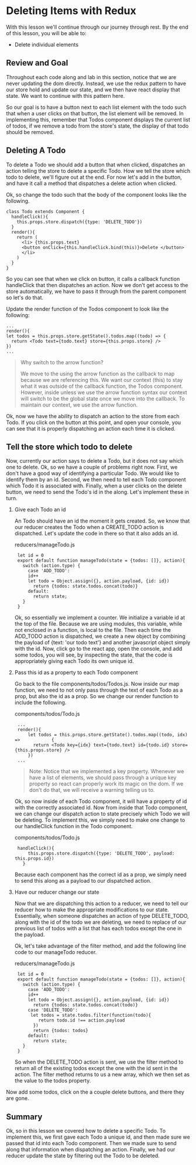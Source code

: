 Deleting Items with Redux
==============

With this lesson we'll continue through our journey through rest.  By the end of this lesson, you will be able to:

  * Delete individual elements

## Review and Goal

Throughout each code along and lab in this section, notice that we are never updating the dom directly.  Instead, we use the redux pattern to have our store hold and update our state, and we then have react display that state.  We want to continue with this pattern here.  

So our goal is to have a button next to each list element with the todo such that when a user clicks on that button, the list element will be removed.  In implementing this, remember that Todos component displays the current list of todos, if we remove a todo from the store's state, the display of that todo should be removed.

## Deleting A Todo

To delete a Todo we should add a button that when clicked, dispatches an action telling the store to delete a specific Todo.  How we tell the store which todo to delete, we'll figure out at the end.  For now let's add in the button, and have it call a method that dispatches a delete action when clicked.  

Ok, so change the todo such that the body of the component looks like the following.

	class Todo extends Component {
	  handleClick(){
	    this.props.store.dispatch({type: 'DELETE_TODO'})
	  }
	  render(){
	    return (
	      <li> {this.props.text}
	      <button onClick={this.handleClick.bind(this)}>Delete </button>
	      </li>
	    )
	  }
	}

So you can see that when we click on button, it calls a callback function handleClick that then dispatches an action.  Now we don't get access to the store automatically, we have to pass it through from the parent component so let's do that.  

Update the render function of the Todos component to look like the following: 

	...
	render(){
    let todos = this.props.store.getState().todos.map((todo) => {
      return <Todo text={todo.text} store={this.props.store} />
    })
    ...

> Why switch to the arrow function?
>
>We move to the using the arrow function as the callback to map because we are referencing this.  We want our context (this) to stay what it was outside of the callback function, the Todos component.  However, inside unless we use the arrow function syntax our context will switch to be the global state once we move into the callback.  To maintain our context, we use the arrow function.

Ok, now we have the ability to dispatch an action to the store from each Todo.  If you click on the button at this point, and open your console, you can see that it is properly dispatching an action each time it is clicked.  

## Tell the store which todo to delete

Now, currently our action says to delete a Todo, but it does not say which one to delete.  Ok, so we have a couple of problems right now.  First, we don't have a good way of identifying a particular Todo.  We would like to identify them by an id.  Second, we then need to tell each Todo component which Todo it is associated with.  Finally, when a user clicks on the delete button, we need to send the Todo's id in the along.  Let's implement these in turn.

1. Give each Todo an id

	An Todo should have an id the moment it gets created.  So, we know that our reducer creates the Todo when a CREATE_TODO action is dispatched.  Let's update the code in there so that it also adds an id. 
	
	reducers/manageTodo.js
	
		let id = 0
		export default function manageTodo(state = {todos: []}, action){
		  switch (action.type) {
		    case 'ADD_TODO':
		    id++
		    let todo = Object.assign({}, action.payload, {id: id})
		      return {todos: state.todos.concat(todo)}
		    default:
		      return state;
		  }
		}

	Ok, so essentially we implement a counter.  We initialize a variable id at the top of the file.  Because we are using modules, this variable, while not enclosed in a function, is local to the file.  Then each time the ADD_TODO action is dispatched, we create a new object by combining the payload of {text: 'our todo text'} and another javascript object simply with the id.  Now, click go to the react app, open the console, and add some todos, you will see, by inspecting the state, that the code is appropriately giving each Todo its own unique id.

2. Pass this id as a property to each Todo component

	Go back to the file components/todos/Todos.js.  Now inside our map function, we need to not only pass through the text of each Todo as a prop, but also the id as a prop.  So we change our render function to include the following.

	components/todos/Todo.js
	
	
		...
		render(){
		    let todos = this.props.store.getState().todos.map((todo, idx) => 			{
		      return <Todo key={idx} text={todo.text} id={todo.id} store={this.props.store} />
		    })
		...

	>Note: Notice that we implemented a key property.  Whenever we have a list of elements, we should pass through a unique key property so react can properly work its magic on the dom.  If we don't do that, we will receive a warning telling us to.

	Ok, so now inside of each Todo component, it will have a property of id with the correctly associated id.  Now from inside that Todo component, we can change our dispatch action to state precisely which Todo we will be deleting.  To implement this, we simply need to make one change to our handleClick function in the Todo component. 

	components/todos/Todo.js

		handleClick(){
		    this.props.store.dispatch({type: 'DELETE_TODO', payload: this.props.id})
		  }

	Because each component has the correct id as a prop, we simply need to send this along as a payload to our dispatched action.  
	
3. Have our reducer change our state

	Now that we are dispatching this action to a reducer, we need to tell our reducer how to make the appropriate modifications to our state. Essentially, when someone dispatches an action of type DELETE_TODO, along with the id of the todo we are deleting, we need to replace of our previous list of todos with a list that has each todos except the one in the payload.
	
	Ok, let's take advantage of the filter method, and add the following line code to our manageTodo reducer.
	
	reducers/manageTodo.js	
	
		let id = 0
		export default function manageTodo(state = {todos: []}, action){
		  switch (action.type) {
		    case 'ADD_TODO':
		    id++
		    let todo = Object.assign({}, action.payload, {id: id})
		      return {todos: state.todos.concat(todo)}
		    case 'DELETE_TODO':
		     let todos = state.todos.filter(function(todo){
		        return todo.id !== action.payload
		      })
		      return {todos: todos}
		    default:
		      return state;
		  }
		}

	 
	 
	So when the DELETE_TODO action is sent, we use the filter method to return all of the existing todos except the one with the id sent in the action.  The filter method returns to us a new array, which we then set as the value to the todos property.

Now add some todos, click on the a couple delete buttons, and there they are gone.  	
	
## Summary

Ok, so in this lesson we covered how to delete a specific Todo.  To implement this, we first gave each Todo a unique id, and then made sure we passed that id into each Todo component.  Then we made sure to send along that information when dispatching an action.  Finally, we had our reducer update the state by filtering out the Todo to be deleted.

